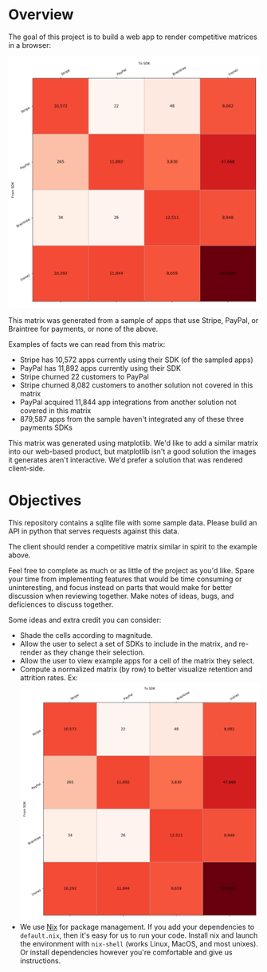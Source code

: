 # Overview

The goal of this project is to build a web app to render competitive matrices in a browser:

![Payments Competitive Matrix](payments-attrition-matrix.png "Payments Competitive Matrix")

This matrix was generated from a sample of apps that use Stripe, PayPal, or Braintree for payments, or none of the above.

Examples of facts we can read from this matrix:
* Stripe has 10,572 apps currently using their SDK (of the sampled apps)
* PayPal has 11,892 apps currently using their SDK
* Stripe churned 22 customers to PayPal
* Stripe churned 8,082 customers to another solution not covered in this matrix
* PayPal acquired 11,844 app integrations from another solution not covered in this matrix
* 879,587 apps from the sample haven't integrated any of these three payments SDKs

This matrix was generated using matplotlib. We'd like to add a similar matrix into our web-based product, but matplotlib isn't a good solution the images it generates aren't interactive. We'd prefer a solution that was rendered client-side.


# Objectives

This repository contains a sqlite file with some sample data. Please build an API in python that serves requests against this data.

The client should render a competitive matrix similar in spirit to the example above.

Feel free to complete as much or as little of the project as you'd like. Spare your time from implementing features that would be time consuming or uninteresting, and focus instead on parts that would make for better discussion when reviewing together. Make notes of ideas, bugs, and deficiences to discuss together.

Some ideas and extra credit you can consider:
* Shade the cells according to magnitude.
* Allow the user to select a set of SDKs to include in the matrix, and re-render as they change their selection.
* Allow the user to view example apps for a cell of the matrix they select.
* Compute a normalized matrix (by row) to better visualize retention and attrition rates. Ex: ![Normalized Payments Matrix](payments-attrition-matrix.png "Normalized Payments Matrix")
* We use [Nix](https://nixos.org/nix/) for package management. If you add your dependencies to `default.nix`, then it's easy for us to run your code. Install nix and launch the environment with `nix-shell` (works Linux, MacOS, and most unixes). Or install dependencies however you're comfortable and give us instructions.
